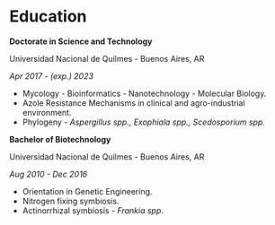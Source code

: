 # Education

**Doctorate in Science and Technology**

Universidad Nacional de Quilmes - Buenos Aires, AR

*Apr 2017 - (exp.) 2023*

-   Mycology - Bioinformatics - Nanotechnology - Molecular Biology.
-   Azole Resistance Mechanisms in clinical and agro-industrial environment.
-   Phylogeny - *Aspergillus spp., Exophiala spp., Scedosporium spp.*

**Bachelor of Biotechnology**

Universidad Nacional de Quilmes - Buenos Aires, AR

*Aug 2010 - Dec 2016*

-   Orientation in Genetic Engineering.
-   Nitrogen fixing symbiosis.
-   Actinorrhizal symbiosis - *Frankia spp*.
